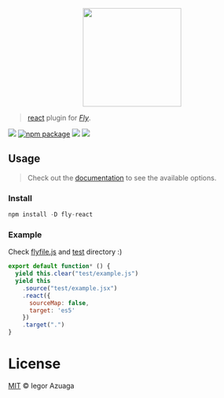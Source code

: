 <div align="center">
  <a href="http://github.com/flyjs/fly">
    <img width=200px  src="https://cloud.githubusercontent.com/assets/8317250/8733685/0be81080-2c40-11e5-98d2-c634f076ccd7.png">
  </a>
</div>

> [react](https://www.npmjs.com/package/react-tools#transform-inputstring-options) plugin for _[Fly][fly]_.

[![][fly-badge]][fly]
[![npm package][npm-ver-link]][releases]
[![][dl-badge]][npm-pkg-link]
[![][mit-badge]][mit]

## Usage
> Check out the [documentation](https://github.com/Microsoft/TypeScript) to see the available options.

### Install

```a
npm install -D fly-react
```

### Example

Check [flyfile.js](https://github.com/kashiro/fly-react/blob/master/flyfile.js) and [test](https://github.com/iiegor/fly-react/blob/master/test) directory :)

```js
export default function* () {
  yield this.clear("test/example.js")
  yield this
    .source("test/example.jsx")
    .react({
      sourceMap: false,
      target: 'es5'
    })
    .target(".")
}
```

# License

[MIT][mit] © Iegor Azuaga


[mit]:          http://opensource.org/licenses/MIT
[contributors]: https://github.com/iiegor/fly-react/graphs/contributors
[releases]:     https://github.com/iiegor/fly-react/releases
[fly]:          https://www.github.com/flyjs/fly
[fly-badge]:    https://img.shields.io/badge/fly-JS-05B3E1.svg?style=flat-square
[mit-badge]:    https://img.shields.io/badge/license-MIT-444444.svg?style=flat-square
[npm-pkg-link]: https://www.npmjs.org/package/fly-react
[npm-ver-link]: https://img.shields.io/npm/v/fly-react.svg?style=flat-square
[dl-badge]:     http://img.shields.io/npm/dm/fly-react.svg?style=flat-square
